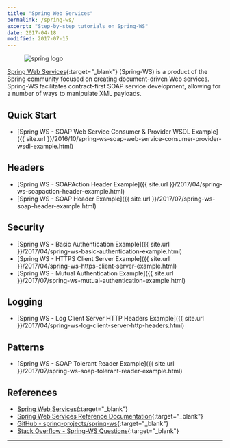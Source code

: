 ```yaml
---
title: "Spring Web Services"
permalink: /spring-ws/
excerpt: "Step-by-step tutorials on Spring-WS"
date: 2017-04-18
modified: 2017-07-15
---
```


<figure>
    <img src="{{ site.url }}/assets/images/logos/spring-logo.jpg" alt="spring logo" class="logo">
</figure>

[Spring Web Services](http://projects.spring.io/spring-ws/){:target="_blank"} (Spring-WS) is a product of the Spring community focused on creating document-driven Web services. Spring-WS facilitates contract-first SOAP service development, allowing for a number of ways to manipulate XML payloads.

## Quick Start

* [Spring WS - SOAP Web Service Consumer &amp; Provider WSDL Example]({{ site.url }}/2016/10/spring-ws-soap-web-service-consumer-provider-wsdl-example.html)

## Headers

* [Spring WS - SOAPAction Header Example]({{ site.url }}/2017/04/spring-ws-soapaction-header-example.html)
* [Spring WS - SOAP Header Example]({{ site.url }}/2017/07/spring-ws-soap-header-example.html)

## Security

* [Spring WS - Basic Authentication Example]({{ site.url }}/2017/04/spring-ws-basic-authentication-example.html)
* [Spring WS - HTTPS Client Server Example]({{ site.url }}/2017/04/spring-ws-https-client-server-example.html)
* [Spring WS - Mutual Authentication Example]({{ site.url }}/2017/07/spring-ws-mutual-authentication-example.html)

## Logging

* [Spring WS - Log Client Server HTTP Headers Example]({{ site.url }}/2017/04/spring-ws-log-client-server-http-headers.html)

## Patterns
* [Spring WS - SOAP Tolerant Reader Example]({{ site.url }}/2017/07/spring-ws-soap-tolerant-reader-example.html)

## References

* [Spring Web Services](http://projects.spring.io/spring-ws/){:target="_blank"}
* [Spring Web Services Reference Documentation](http://docs.spring.io/spring-ws/docs/current/reference/htmlsingle/){:target="_blank"}
* [GitHub - spring-projects/spring-ws](https://github.com/spring-projects/spring-ws){:target="_blank"}
* [Stack Overflow - Spring-WS Questions](http://stackoverflow.com/questions/tagged/spring-ws){:target="_blank"}

---